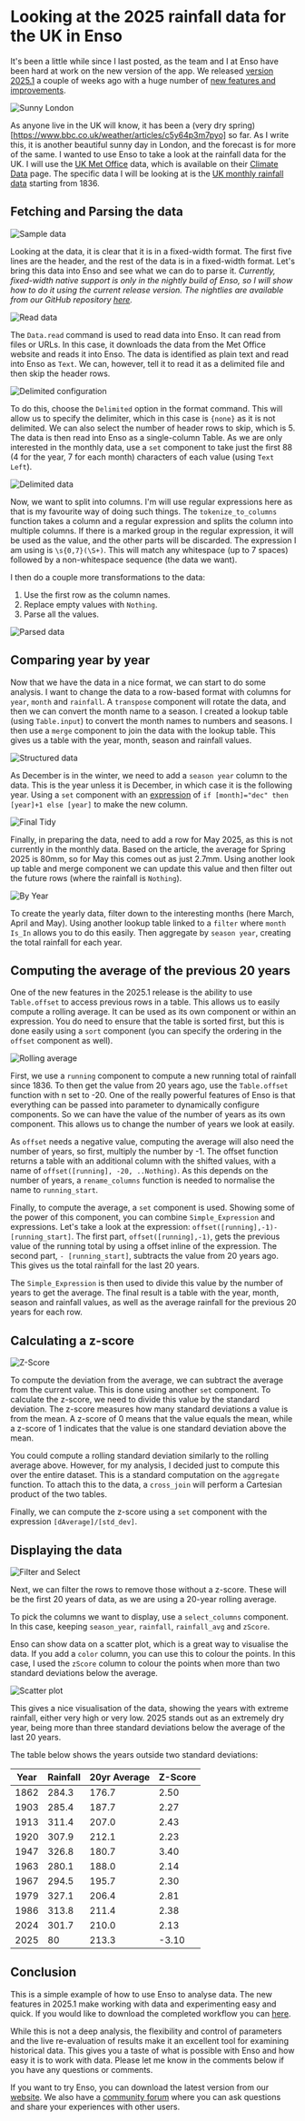 # Looking at the 2025 rainfall data for the UK in Enso

It's been a little while since I last posted, as the team and I at Enso have been hard at work on the new version of the app. We released [version 2025.1](https://ensoanalytics.com/trial) a couple of weeks ago with a huge number of [new features and improvements](https://community.ensoanalytics.com/c/what-is-new-in-enso/enso-analytics-2025-1-1-has-been-released).

<img src="https://jdunkerley.co.uk/wp-content/uploads/2025/05/london-sunny.jpg" alt="Sunny London" />

As anyone live in the UK will know, it has been a (very dry spring)[https://www.bbc.co.uk/weather/articles/c5y64p3m7pyo] so far. As I write this, it is another beautiful sunny day in London, and the forecast is for more of the same. I wanted to use Enso to take a look at the rainfall data for the UK. I will use the [UK Met Office](https://www.metoffice.gov.uk/) data, which is available on their [Climate Data](https://www.metoffice.gov.uk/research/climate/maps-and-data/data/historic-station-data) page. The specific data I will be looking at is the [UK monthly rainfall data](https://www.metoffice.gov.uk/research/climate/maps-and-data/uk-and-regional-series) starting from 1836.

## Fetching and Parsing the data

<img src="https://jdunkerley.co.uk/wp-content/uploads/2025/05/data-sample.jpg" alt="Sample data" />

Looking at the data, it is clear that it is in a fixed-width format. The first five lines are the header, and the rest of the data is in a fixed-width format. Let's bring this data into Enso and see what we can do to parse it. *Currently, fixed-width native support is only in the nightly  build of Enso, so I will show how to do it using the current release version. The nightlies are available from our GitHub repository [here](https://github.com/enso-org/enso/releases).* 

<img src="https://jdunkerley.co.uk/wp-content/uploads/2025/05/data-read.jpg" alt="Read data" />

The `Data.read` command is used to read data into Enso. It can read from files or URLs. In this case, it downloads the data from the Met Office website and reads it into Enso. The data is identified as plain text and read into Enso as `Text`. We can, however, tell it to read it as a delimited file and then skip the header rows.

<img src="https://jdunkerley.co.uk/wp-content/uploads/2025/05/delimited-format.jpg" alt="Delimited configuration" />

To do this, choose the `Delimited` option in the format command. This will allow us to specify the delimiter, which in this case is `{none}` as it is not delimited. We can also select the number of header rows to skip, which is 5. The data is then read into Enso as a single-column Table. As we are only interested in the monthly data, use a `set` component to take just the first 88 (4 for the year, 7 for each month) characters of each value (using `Text Left`).

<img src="https://jdunkerley.co.uk/wp-content/uploads/2025/05/delimited-data.jpg" alt="Delimited data" />

Now, we want to split into columns. I'm will use regular expressions here as that is my favourite way of doing such things. The `tokenize_to_columns` function takes a column and a regular expression and splits the column into multiple columns. If there is a marked group in the regular expression, it will be used as the value, and the other parts will be discarded. The expression I am using is `\s{0,7}(\S+)`. This will match any whitespace (up to 7 spaces) followed by a non-whitespace sequence (the data we want).

I then do a couple more transformations to the data:

1. Use the first row as the column names.
2. Replace empty values with `Nothing`.
3. Parse all the values.

<img src="https://jdunkerley.co.uk/wp-content/uploads/2025/05/parsed-data.jpg" alt="Parsed data" />

## Comparing year by year

Now that we have the data in a nice format, we can start to do some analysis. I want to change the data to a row-based format with columns for `year`, `month` and `rainfall`. A `transpose` component will rotate the data, and then we can convert the month name to a season. I created a lookup table (using `Table.input`) to convert the month names to numbers and seasons. I then use a `merge` component to join the data with the lookup table. This gives us a table with the year, month, season and rainfall values.

<img src="https://jdunkerley.co.uk/wp-content/uploads/2025/05/structured-data.jpg" alt="Structured data" />

As December is in the winter, we need to add a `season year` column to the data. This is the year unless it is December, in which case it is the following year. Using a `set` component with an [expression](https://help.enso.org/docs/using-enso/expression-syntax) of `if [month]="dec" then [year]+1 else [year]` to make the new column.

<img src="https://jdunkerley.co.uk/wp-content/uploads/2025/05/final-tidy.jpg" alt="Final Tidy" />

Finally, in preparing the data, need to add a row for May 2025, as this is not currently in the monthly data. Based on the article, the average for Spring 2025 is 80mm, so for May this comes out as just 2.7mm. Using another look up table and merge component we can update this value and then filter out the future rows (where the rainfall is `Nothing`).

<img src="https://jdunkerley.co.uk/wp-content/uploads/2025/05/by-year.jpg" alt="By Year" />

To create the yearly data, filter down to the interesting months (here March, April and May). Using another lookup table linked to a `filter` where `month Is_In` allows you to do this easily. Then aggregate by `season year`, creating the total rainfall for each year.

## Computing the average of the previous 20 years

One of the new features in the 2025.1 release is the ability to use `Table.offset` to access previous rows in a table. This allows us to easily compute a rolling average. It can be used as its own component or within an expression. You do need to ensure that the table is sorted first, but this is done easily using a `sort` component (you can specify the ordering in the `offset` component as well).

<img src="https://jdunkerley.co.uk/wp-content/uploads/2025/05/rolling-average.jpg" alt="Rolling average" />

First, we use a `running` component to compute a new running total of rainfall since 1836. To then get the value from 20 years ago, use the `Table.offset` function with n set to -20. One of the really powerful features of Enso is that everything can be passed into parameter to dynamically configure components. So we can have the value of the number of years as its own component. This allows us to change the number of years we look at easily.

As `offset` needs a negative value, computing the average will also need the number of years, so first, multiply the number by -1. The offset function returns a table with an additional column with the shifted values, with a name of `offset([running], -20, ..Nothing)`. As this depends on the number of years, a `rename_columns` function is needed to normalise the name to `running_start`.

Finally, to compute the average, a `set` component is used. Showing some of the power of this component, you can combine `Simple_Expression` and expressions. Let's take a look at the expression: `offset([running],-1)-[running_start]`. The first part, `offset([running],-1)`, gets the previous value of the running total by using a offset inline of the expression. The second part, `- [running_start]`, subtracts the value from 20 years ago. This gives us the total rainfall for the last 20 years.

The `Simple_Expression` is then used to divide this value by the number of years to get the average. The final result is a table with the year, month, season and rainfall values, as well as the average rainfall for the previous 20 years for each row.

## Calculating a z-score

<img src="https://jdunkerley.co.uk/wp-content/uploads/2025/05/z-score.jpg" alt="Z-Score" />

To compute the deviation from the average, we can subtract the average from the current value. This is done using another `set` component. To calculate the z-score, we need to divide this value by the standard deviation. The z-score measures how many standard deviations a value is from the mean. A z-score of 0 means that the value equals the mean, while a z-score of 1 indicates that the value is one standard deviation above the mean.

You could compute a rolling standard deviation similarly to the rolling average above. However, for my analysis, I decided just to compute this over the entire dataset. This is a standard computation on the `aggregate` function. To attach this to the data, a `cross_join` will perform a Cartesian product of the two tables.

Finally, we can compute the z-score using a `set` component with the expression `[dAverage]/[std_dev]`. 

## Displaying the data

<img src="https://jdunkerley.co.uk/wp-content/uploads/2025/05/filter-select.jpg" alt="Filter and Select" />

Next, we can filter the rows to remove those without a z-score. These will be the first 20 years of data, as we are using a 20-year rolling average.

To pick the columns we want to display, use a `select_columns` component. In this case, keeping `season_year`, `rainfall`, `rainfall_avg` and `zScore`.

Enso can show data on a scatter plot, which is a great way to visualise the data. If you add a `color` column, you can use this to colour the points. In this case, I used the `zScore` column to colour the points when more than two standard deviations below the average.

<img src="https://jdunkerley.co.uk/wp-content/uploads/2025/05/scatter-plot.jpg" alt="Scatter plot" />

This gives a nice visualisation of the data, showing the years with extreme rainfall, either very high or very low. 2025 stands out as an extremely dry year, being more than three standard deviations below the average of the last 20 years.

The table below shows the years outside two standard deviations:

| Year | Rainfall | 20yr Average | Z-Score |
|------|----------|--------------|---------|
| 1862 | 284.3 | 176.7 |  2.50 |
| 1903 | 285.4 | 187.7 |  2.27 |
| 1913 | 311.4 | 207.0 |  2.43 |
| 1920 | 307.9 | 212.1 |  2.23 |
| 1947 | 326.8 | 180.7 |  3.40 |
| 1963 | 280.1 | 188.0 |  2.14 |
| 1967 | 294.5 | 195.7 |  2.30 |
| 1979 | 327.1 | 206.4 |  2.81 |
| 1986 | 313.8 | 211.4 |  2.38 |
| 2024 | 301.7 | 210.0 |  2.13 |
| 2025 |    80 | 213.3 | -3.10 |

## Conclusion

This is a simple example of how to use Enso to analyse data. The new features in 2025.1 make working with data and experimenting easy and quick. If you would like to download the completed workflow you can [here](https://www.dropbox.com/scl/fi/i2zbrm5wy2043a8z6kkpy/UK-Rainfall.enso-project?rlkey=daey0q5meatp8j8psmr0ye0tf&amp;st=mqd3osli&amp;dl=0).

While this is not a deep analysis, the flexibility and control of parameters and the live re-evaluation of results make it an excellent tool for examining historical data. This gives you a taste of what is possible with Enso and how easy it is to work with data. Please let me know in the comments below if you have any questions or comments.

If you want to try Enso, you can download the latest version from our [website](https://ensoanalytics.com/trial). We also have a [community forum](https://community.ensoanalytics.com/) where you can ask questions and share your experiences with other users.